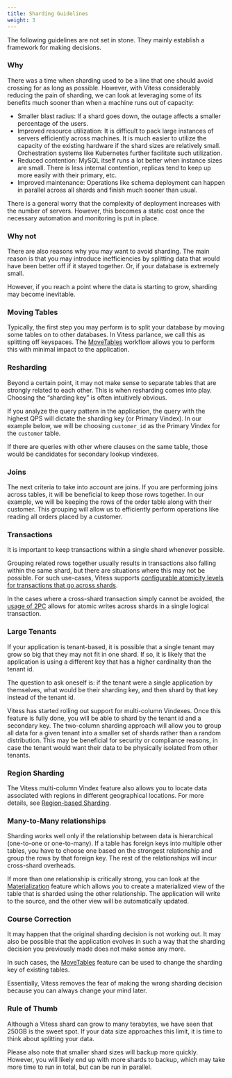 ```yaml
---
title: Sharding Guidelines
weight: 3
---
```


The following guidelines are not set in stone. They mainly establish a framework for making decisions.

### Why

There was a time when sharding used to be a line that one should avoid crossing for as long as possible. However, with Vitess considerably reducing the pain of sharding, we can look at leveraging some of its benefits much sooner than when a machine runs out of capacity:

* Smaller blast radius: If a shard goes down, the outage affects a smaller percentage of the users.
* Improved resource utilization: It is difficult to pack large instances of servers efficiently across machines. It is much easier to utilize the capacity of the existing hardware if the shard sizes are relatively small. Orchestration systems like Kubernetes further facilitate such utilization.
* Reduced contention: MySQL itself runs a lot better when instance sizes are small. There is less internal contention, replicas tend to keep up more easily with their primary, etc.
* Improved maintenance: Operations like schema deployment can happen in parallel across all shards and finish much sooner than usual.

There is a general worry that the complexity of deployment increases with the number of servers. However, this becomes a static cost once the necessary automation and monitoring is put in place.

### Why not

There are also reasons why you may want to avoid sharding. The main reason is that you may introduce inefficiencies by splitting data that would have been better off if it stayed together. Or, if your database is extremely small.

However, if you reach a point where the data is starting to grow, sharding may become inevitable.

### Moving Tables

Typically, the first step you may perform is to split your database by moving some tables on to other databases. In Vitess parlance, we call this as splitting off keyspaces. The [MoveTables](../../migration/move-tables) workflow allows you to perform this with minimal impact to the application.

### Resharding

Beyond a certain point, it may not make sense to separate tables that are strongly related to each other. This is when resharding comes into play. Choosing the “sharding key” is often intuitively obvious.

If you analyze the query pattern in the application, the query with the highest QPS will dictate the sharding key (or Primary Vindex). In our example below, we will be choosing `customer_id` as the Primary Vindex for the `customer` table.

If there are queries with other where clauses on the same table, those would be candidates for secondary lookup vindexes.

### Joins

The next criteria to take into account are joins. If you are performing joins across tables, it will be beneficial to keep those rows together. In our example, we will be keeping the rows of the order table along with their customer. This grouping will allow us to efficiently perform operations like reading all orders placed by a customer.

### Transactions

It is important to keep transactions within a single shard whenever possible.

Grouping related rows together usually results in transactions also falling within the same shard, but there are situations where this may not be possible. For such use-cases, Vitess supports [configurable atomicity levels for transactions that go across shards](../../configuration-advanced/shard-isolation-atomicity).

In the cases where a cross-shard transaction simply cannot be avoided, the [usage of 2PC](../../../reference/features/two-phase-commit/) allows for atomic writes across shards in a single logical transaction.

### Large Tenants

If your application is tenant-based, it is possible that a single tenant may grow so big that they may not fit in one shard. If so, it is likely that the application is using a different key that has a higher cardinality than the tenant id.

The question to ask oneself is: if the tenant were a single application by themselves, what would be their sharding key, and then shard by that key instead of the tenant id.

Vitess has started rolling out support for multi-column Vindexes. Once this feature is fully done, you will be able to shard by the tenant id and a secondary key. The two-column sharding approach will allow you to group all data for a given tenant into a smaller set of shards rather than a random distribution. This may be beneficial for security or compliance reasons, in case the tenant would want their data to be physically isolated from other tenants.

### Region Sharding

The Vitess multi-column Vindex feature also allows you to locate data associated with regions in different geographical locations. For more details, see [Region-based Sharding](../../configuration-advanced/region-sharding).

### Many-to-Many relationships

Sharding works well only if the relationship between data is hierarchical (one-to-one or one-to-many). If a table has foreign keys into multiple other tables, you have to choose one based on the strongest relationship and group the rows by that foreign key. The rest of the relationships will incur cross-shard overheads.

If more than one relationship is critically strong, you can look at the [Materialization](../../../reference/vreplication/materialize) feature which allows you to create a materialized view of the table that is sharded using the other relationship. The application will write to the source, and the other view will be automatically updated.

### Course Correction

It may happen that the original sharding decision is not working out. It may also be possible that the application evolves in such a way that the sharding decision you previously made does not make sense any more.

In such cases, the [MoveTables](../../migration/move-tables) feature can be used to change the sharding key of existing tables.

Essentially, Vitess removes the fear of making the wrong sharding decision because you can always change your mind later.

### Rule of Thumb

Although a Vitess shard can grow to many terabytes, we have seen that 250GB is the sweet spot. If your data size approaches this limit, it is time to think about splitting your data.

Please also note that smaller shard sizes will backup more quickly. However, you will likely end up with more shards to backup, which may take more time to run in total, but can be run in parallel.  
